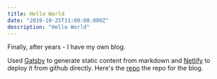 ```yaml
---
title: Hello World
date: "2019-10-25T11:00:00.000Z"
description: "Hello World"
---
```


Finally, after years - I have my own blog.

Used [Gatsby](https://www.gatsbyjs.org/) to generate static content from markdown and [Netlify](https://www.netlify.com/) to deploy it from github directly. 
Here's the [repo](https://github.com/raj-saxena/blog-site) the repo for the blog.
